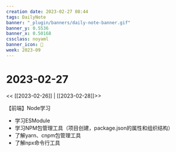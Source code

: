 ```yaml
---
creation date: 2023-02-27 08:44
tags: DailyNote
banner: "_plugin/banners/daily-note-banner.gif"
banner_y: 0.5536
banner_x: 0.50168
cssclass: noyaml
banner_icon: 💌
week: 2023-09
---
```


# 2023-02-27

<< [[2023-02-26]] | [[2023-02-28]]>>

【前端】Node学习
- 学习ESModule
- 学习NPM包管理工具（项目创建，package.json的属性和组织结构）
- 了解yarn、cnpm包管理工具
- 了解npx命令行工具

